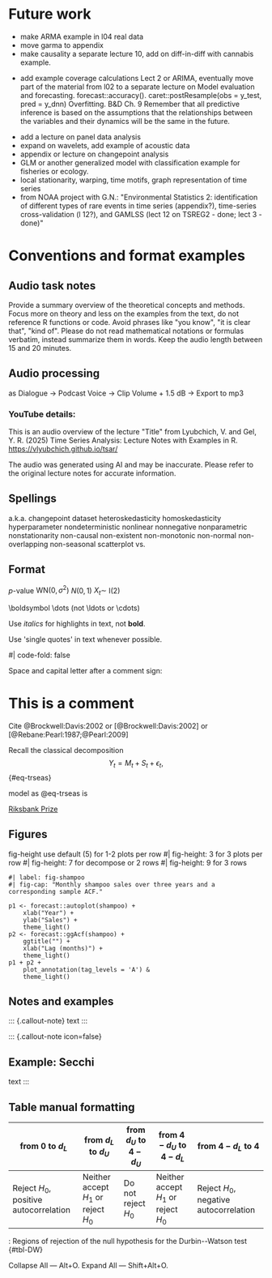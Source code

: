 # Future work
- make ARMA example in l04 real data
- move garma to appendix
- make causality a separate lecture 10, add on diff-in-diff with cannabis example.
+ add example coverage calculations Lect 2 or ARIMA, eventually move part of the material 
from l02 to a separate lecture on Model evaluation and forecasting. forecast::accuracy(). 
caret::postResample(obs = y_test, pred = y_dnn) Overfitting. B&D Ch. 9
Remember that all predictive inference is based on the assumptions that the relationships 
between the variables and their dynamics will be the same in the future.
- add a lecture on panel data analysis
- expand on wavelets, add example of acoustic data
- appendix or lecture on changepoint analysis
- GLM or another generalized model with classification example for fisheries or ecology.
- local stationarity, warping, time motifs, graph representation of time series
- from NOAA project with G.N.: "Environmental Statistics 2: identification of different 
types of rare events in time series (appendix?), time-series cross-validation (l 12?), 
and GAMLSS (lect 12 on TSREG2 - done; lect 3 - done)"

# Conventions and format examples

## Audio task notes

Provide a summary overview of the theoretical concepts and methods.
Focus more on theory and less on the examples from the text, do not reference R functions or code.
Avoid phrases like "you know", "it is clear that", "kind of".
Please do not read mathematical notations or formulas verbatim, instead summarize them in words.
Keep the audio length between 15 and 20 minutes. 

## Audio processing

as Dialogue -> Podcast Voice -> Clip Volume + 1.5 dB -> Export to mp3

### YouTube details:
This is an audio overview of the lecture 
"Title" 
from Lyubchich, V. and Gel, Y. R. (2025) Time Series Analysis: Lecture Notes with Examples in R. https://vlyubchich.github.io/tsar/

The audio was generated using AI and may be inaccurate. Please refer to the original lecture notes for accurate information.


## Spellings

a.k.a.
changepoint
dataset
heteroskedasticity
homoskedasticity
hyperparameter
nondeterministic
nonlinear
nonnegative
nonparametric
nonstationarity
non-causal
non-existent
non-monotonic
non-normal
non-overlapping
non-seasonal
scatterplot
vs.


## Format

$p$-value
$\mathrm{WN}(0,\sigma^2)$
$N(0,1)$
$X_t \sim$ I(2)

\boldsymbol
\dots (not \ldots or \cdots)

Use *italics* for highlights in text, not **bold**.

Use 'single quotes' in text whenever possible.

#| code-fold: false

Space and capital letter after a comment sign: 
# This is a comment

Cite
@Brockwell:Davis:2002
or
[@Brockwell:Davis:2002]
or
[@Rebane:Pearl:1987;@Pearl:2009]

Recall the classical decomposition
$$
Y_t = M_t + S_t + \epsilon_t,
$${#eq-trseas}

model as @eq-trseas is

[Riksbank Prize](https://www.nobelprize.org/prizes/economic-sciences/2003/engle/facts/)


## Figures

fig-height 
use default (5) for 1-2 plots per row
#| fig-height: 3 for 3 plots per row
#| fig-height: 7 for decompose or 2 rows
#| fig-height: 9 for 3 rows

```{r}
#| label: fig-shampoo
#| fig-cap: "Monthly shampoo sales over three years and a corresponding sample ACF."

p1 <- forecast::autoplot(shampoo) +
    xlab("Year") +
    ylab("Sales") +
    theme_light()
p2 <- forecast::ggAcf(shampoo) +
    ggtitle("") +
    xlab("Lag (months)") +
    theme_light()
p1 + p2 +
    plot_annotation(tag_levels = 'A') &
    theme_light()
```


## Notes and examples

::: {.callout-note}
text
:::

::: {.callout-note icon=false}

## Example: Secchi

text
:::


## Table manual formatting

| from 0 to $d_{L}$ | from $d_{L}$ to $d_{U}$ | from $d_{U}$ to $4 - d_{U}$ | from $4 - d_{U}$ to $4 - d_{L}$ | from $4 - d_{L}$ to 4 |
|------|------|------|------|------|
| Reject $H_{0}$, positive autocorrelation | Neither accept $H_{1}$ or reject $H_{0}$ | Do not reject $H_{0}$ | Neither accept $H_{1}$ or reject $H_{0}$ | Reject $H_{0}$, negative autocorrelation |

: Regions of rejection of the null hypothesis for the Durbin--Watson test {#tbl-DW}


Collapse All — Alt+O.
Expand All — Shift+Alt+O.
